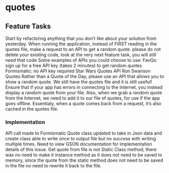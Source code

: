 # quotes

## Feature Tasks

Start by refactoring anything that you don’t like about your solution from yesterday.
When running the application, instead of FIRST reading in the quotes file, make a request to an API to get a random quote.
please do not delete your existing code, look at the very next feature task, you will still need that code
Some examples of APIs you could choose to use:
FavQs: sign up for a free API key (takes 2 minutes) to get random quotes
Formismatic: no API key required
Star Wars Quotes API
Ron Swanson Quotes
Rather than a Quote of the Day, please use an API that allows you to show a random quote.
We still have the quotes file and it is still useful! Ensure that if your app has errors in connecting to the Internet, you instead display a random quote from your file.
Also, when we grab a random quote from the Internet, we need to add it to our file of quotes, for use if the app goes offline. Essentialy, when a quote comes back from a request, it’s also cached in the quotes file.

### Implementation 

API call made to Formismatic Quote class updated to take in Json data and create class able to write once to output file but no success with writing multiple times. Need to view GSON documentation for implementation details of this issue. Get quote from file is not Static Class method, there was no need to make it instance method as it does not need to be saved to memory, since the quote from the static method does not need to be saved in the file no need to rewrite it back to the file. 
